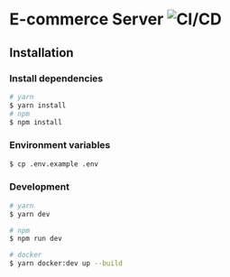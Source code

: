 # E-commerce Server ![CI/CD](https://github.com/TP-O/e-commerce-server/actions/workflows/main.yml/badge.svg)

## Installation

### Install dependencies

```bash
# yarn
$ yarn install
# npm
$ npm install
```

### Environment variables
```bash
$ cp .env.example .env
```

### Development

```bash
# yarn
$ yarn dev

# npm
$ npm run dev

# docker
$ yarn docker:dev up --build
```
